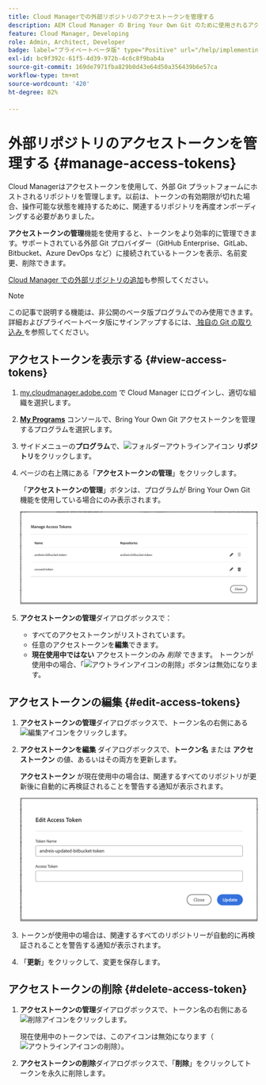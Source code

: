```yaml
---
title: Cloud Managerでの外部リポジトリのアクセストークンを管理する
description: AEM Cloud Manager の Bring Your Own Git のために使用されるアクセストークンを表示、編集、削除する方法を説明します。
feature: Cloud Manager, Developing
role: Admin, Architect, Developer
badge: label="プライベートベータ版" type="Positive" url="/help/implementing/cloud-manager/release-notes/current.md#manage-access-tokens"
exl-id: bc9f392c-61f5-4d39-972b-4c6c8f9bab4a
source-git-commit: 169de7971fba829b0d43e64d50a356439b6e57ca
workflow-type: tm+mt
source-wordcount: '420'
ht-degree: 82%

---
```


# 外部リポジトリのアクセストークンを管理する {#manage-access-tokens}

Cloud Managerはアクセストークンを使用して、外部 Git プラットフォームにホストされるリポジトリを管理します。以前は、トークンの有効期限が切れた場合、操作可能な状態を維持するために、関連するリポジトリを再度オンボーディングする必要がありました。

**アクセストークンの管理**&#x200B;機能を使用すると、トークンをより効率的に管理できます。サポートされている外部 Git プロバイダー（GitHub Enterprise、GitLab、Bitbucket、Azure DevOps など）に接続されているトークンを表示、名前変更、削除できます。

[Cloud Manager での外部リポジトリの追加](/help/implementing/cloud-manager/managing-code/external-repositories.md)も参照してください。

>[!NOTE]
>
>この記事で説明する機能は、非公開のベータ版プログラムでのみ使用できます。 詳細およびプライベートベータ版にサインアップするには、[ 独自の Git の取り込み ](/help/implementing/cloud-manager/release-notes/current.md#gitlab-bitbucket) を参照してください。

## アクセストークンを表示する {#view-access-tokens}

1. [my.cloudmanager.adobe.com](https://my.cloudmanager.adobe.com/) で Cloud Manager にログインし、適切な組織を選択します。
1. **[My Programs](/help/implementing/cloud-manager/navigation.md#my-programs)** コンソールで、Bring Your Own Git アクセストークンを管理するプログラムを選択します。
1. サイドメニューの&#x200B;**プログラム**&#x200B;で、![フォルダーアウトラインアイコン](https://spectrum.adobe.com/static/icons/workflow_18/Smock_FolderOutline_18_N.svg) **リポジトリ**&#x200B;をクリックします。
1. ページの右上隅にある「**アクセストークンの管理**」をクリックします。

   「**アクセストークンの管理**」ボタンは、プログラムが Bring Your Own Git 機能を使用している場合にのみ表示されます。

   ![アクティブなトークンと非アクティブなトークンが 1 つずつ一覧表示されているアクセストークンの管理ダイアログボックス](/help/implementing/cloud-manager/managing-code/assets/access-tokens-manage.png)

1. **アクセストークンの管理**&#x200B;ダイアログボックスで：
   * すべてのアクセストークンがリストされています。
   * 任意のアクセストークンを&#x200B;**編集**&#x200B;できます。
   * **現在使用中ではない** アクセストークンのみ *削除* できます。 トークンが使用中の場合、「![アウトラインアイコンの削除](https://spectrum.adobe.com/static/icons/workflow_18/Smock_DeleteOutline_18_N.svg)」ボタンは無効になります。

## アクセストークンの編集 {#edit-access-tokens}

1. **アクセストークンの管理**&#x200B;ダイアログボックスで、トークン名の右側にある![編集アイコン](https://spectrum.adobe.com/static/icons/workflow_18/Smock_Edit_18_N.svg)をクリックします。
1. **アクセストークンを編集** ダイアログボックスで、**トークン名** または **アクセストークン** の値、あるいはその両方を更新します。

   **アクセストークン** が現在使用中の場合は、関連するすべてのリポジトリが更新後に自動的に再検証されることを警告する通知が表示されます。

   ![アクセストークンの編集ダイアログボックス](/help/implementing/cloud-manager/managing-code/assets/access-tokens-edit.png)

1. トークンが使用中の場合は、関連するすべてのリポジトリーが自動的に再検証されることを警告する通知が表示されます。

1. 「**更新**」をクリックして、変更を保存します。

## アクセストークンの削除 {#delete-access-token}

1. **アクセストークンの管理**&#x200B;ダイアログボックスで、トークン名の右側にある![削除アイコン](https://spectrum.adobe.com/static/icons/workflow_18/Smock_Delete_18_N.svg)をクリックします。

   現在使用中のトークンでは、このアイコンは無効になります（![アウトラインアイコンの削除](https://spectrum.adobe.com/static/icons/workflow_18/Smock_DeleteOutline_18_N.svg)）。

1. **アクセストークンの削除**&#x200B;ダイアログボックスで、「**削除**」をクリックしてトークンを永久に削除します。
